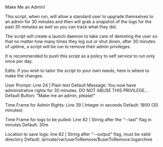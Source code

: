 Make Me an Admin!

This script, when run, will allow a standard user to upgrade themselves to an admin for 30 minutes and then will grab a snapshot of the logs for the past 30 minutes as well so you can track what they did. 

The script will create a launch daemon to take care of demoting the user so that no matter how many times they log out or shut down, after 30 minutes of uptime, a script will be run to remove their admin privileges. 

It is recommended to push this script as a policy to self service to run only once per day.

Edits: If you wish to tailor the script to your own needs, here is where to make the changes.

User Prompt: Line 24 | Plain text
Default Message: You now have administrative rights for 30 minutes. DO NOT ABUSE THIS PRIVILEGE... 
Default Button: "Make me an admin, please!"

Time Frame for Admin Rights: Line 39 | Integer in seconds
Default: 1800 (30 minutes)

Time Frame for logs to be pulled:  Line 82 | String after the "--last" flag in minutes
Default: 30m

Location to save logs: line 82 | String after "--output" flag, must be valid directory
Default: /private/var/userToRemove/$userToRemove.logarchive